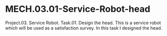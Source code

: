 # MECH.03.01-Service-Robot-head
Project.03. Service Robot. Task.01. Design the head.
This is a service robot which will be used as a satisfaction survey. In this task I designed the head.

